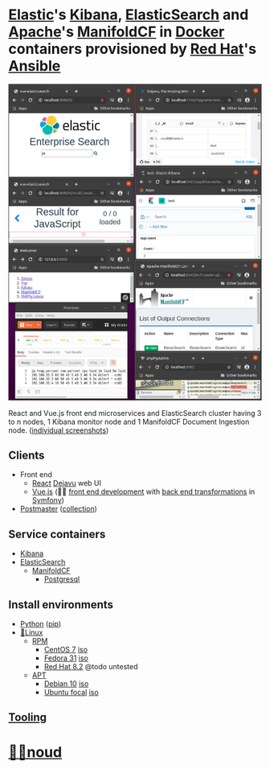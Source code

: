 # [Elastic](http://elastic.co)'s [Kibana](http://elastic.co/kibana), [ElasticSearch](http://elastic.co/elasticsearch) and [Apache](http://apache.org)'s [ManifoldCF](http://manifoldcf.apache.org) in [Docker](http://docker.com) containers provisioned by [Red Hat](http://redhat.com)'s [Ansible](http://ansible.com)

![elasticsearch-docker-ansible](./docs/elasticsearch-docker-ansible.png?raw=true "elasticsearch-docker-ansible")

React and Vue.js front end microservices and ElasticSearch cluster having 3 to n nodes, 1 Kibana monitor node and 1 ManifoldCF Document Ingestion node. ([individual screenshots](http://github.com/noud/elasticsearch-docker-ansible/blob/master/README-individual-screenshots.md))

## Clients

* Front end
    * [React](http://reactjs.org) [Dejavu](http://opensource.appbase.io/dejavu) web UI
    * [Vue.js](http://vuejs.org) (👨‍💻 [front end development](http://github.com/noud/vue-elasticsearch/tree/elasticsearch7) with [back end transformations](http://github.com/noud/elasticsearch-symfony) in [Symfony](http://symfony.com))
* [Postmaster](http://postman.com) ([collection](http://github.com/noud/elasticsearch-docker-ansible/blob/master/docs/postman_collection.json))

## Service containers
* [Kibana](http://elastic.co/kibana)
* [ElasticSearch](http://elastic.co/elasticsearch)
    * [ManifoldCF](http://manifoldcf.apache.org)
        * [Postgresql](http://postgresql.org)
## Install environments
- [Python](http://python.org) ([pip](http://pypi.org/project/pip))
- [🐧Linux](http://github.com/torvalds/linux)
    - [RPM](http://en.wikipedia.org/wiki/RPM_Package_Manager)
        - [CentOS 7](http://centos.org) [iso](http://isoredirect.centos.org/centos/7/isos/x86_64/CentOS-7-x86_64-NetInstall-2003.iso)
            <!-- - Network install source url http://mirror.centos.org/centos/7/os/x86_64/
            - Do not forget to make a user and make user superuser. -->
        - [Fedora 31](http://getfedora.org) [iso](http://download.fedoraproject.org/pub/fedora/linux/releases/31/Server/x86_64/iso/Fedora-Server-netinst-x86_64-31-1.9.iso)
        - [Red Hat 8.2](http://redhat.com) @todo untested
    - [APT](http://en.wikipedia.org/wiki/APT_(software))
        - [Debian 10](http://debian.org) [iso](http://cdimage.debian.org/debian-cd/current/amd64/iso-cd/debian-10.4.0-amd64-netinst.iso)
        - [Ubuntu focal](http://ubuntu.com) [iso](http://releases.ubuntu.com/20.04/ubuntu-20.04-live-server-amd64.iso)
## [Tooling](http://github.com/noud/elasticsearch-docker-ansible/blob/master/README-tooling.md)
# [👨‍💻noud](http://github.com/noud)